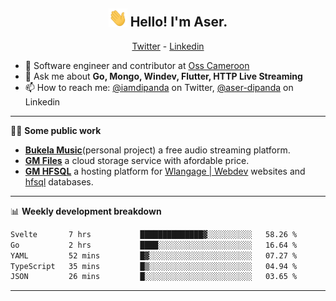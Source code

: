 <h2 align="center"> <img src="https://github.com/gabriel-TheCode/gabriel-TheCode/blob/master/gifs/Hi.gif" width="30px"> Hello! I'm Aser.</h2>
<p align="center">
  <a href="https://twitter.com/iamdipanda">Twitter</a> - 
  <a href="https://www.linkedin.com/in/aser-dipanda/">Linkedin</a>
</p>


- 🔭 Software engineer and contributor at [Oss Cameroon](https://github.com/osscameroon)
- 💬 Ask me about **Go, Mongo, Windev, Flutter, HTTP Live Streaming**
- 📫 How to reach me: [@iamdipanda](https://twitter.com/iamdipanda) on Twitter, [@aser-dipanda](https://www.linkedin.com/in/aser-dipanda/) on Linkedin

-------

👨‍💻 **Some public work**

- **[Bukela Music](https://music.bukela.co)**(personal project) a free audio streaming platform. 
- **[GM Files](https://gamesmania.io)** a cloud storage service with afordable price.
- **[GM HFSQL](https://gamesmania.io)** a hosting platform for [Wlangage | Webdev](https://pcsoft.fr/webdev/index.html) websites and [hfsql](https://pcsoft.fr/accueilpub/hfsql.htm) databases.
-------

📊 **Weekly development breakdown**

<!--START_SECTION:waka-->

```txt
Svelte       7 hrs           ██████████████▓░░░░░░░░░░   58.26 %
Go           2 hrs           ████░░░░░░░░░░░░░░░░░░░░░   16.64 %
YAML         52 mins         █▓░░░░░░░░░░░░░░░░░░░░░░░   07.27 %
TypeScript   35 mins         █▒░░░░░░░░░░░░░░░░░░░░░░░   04.94 %
JSON         26 mins         █░░░░░░░░░░░░░░░░░░░░░░░░   03.65 %
```

<!--END_SECTION:waka-->

-------

